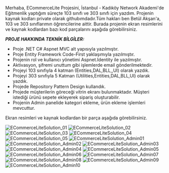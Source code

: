 Merhaba, ECommerceLite Projesini, İstanbul - Kadıköy Network Akademi'de Eğitmenlik yaptığım süreçte 103 sınıfı ve 303 sınıfı için yazdım. Projenin kaynak kodları private olarak githubımdadır.Tüm hakları ben Betül Akşan'a, 103 ve 303 sınıflarımın öğrencilerine aittir. Burada projenin ekran resimlerini ve kaynak kodlardan bazı kod parçalarını aşağıda görebilirsiniz.

***PROJE HAKKINDA TEKNİK BİLGİLER:***

- Proje .NET C# Aspnet MVC alt yapısıyla yazılmıştır.
- Proje Entity Framework Code-First yaklaşımıyla yazılmıştır.
- Projenin rol ve kullanıcı yönetimi Aspnet.Identity ile yazılmıştır.
- Aktivasyon, şifremi unuttum gibi işlemlerde email gönderilmektedir.
- Projeyi 103 sınıfıyla 4 katman (Entities,DAL,BLL,,UI) olarak yazdık.
- Projeyi 303 sınıfıyla 5 Katman (Utilities,Entities,DAL,BLL,UI) olarak yazdık.
- Projede Repository Pattern Design kullandık.
- Projede müşterilerin göreceği vitrin ekranı bulunmaktadır. Müşteri istediği ürünü sepete ekleyerek sipariş oluşturabilir.
- Projenin Admin panelide kategori ekleme, ürün ekleme işlemleri mevcuttur.

Ekran resimleri ve kaynak kodlardan bir parça aşağıda görebilirsiniz.

![ECommerceLiteSolution_01](https://user-images.githubusercontent.com/94163797/172582972-9aac449c-af60-4372-a7a0-0afe496f0b41.png)
![ECommerceLiteSolution_02](https://user-images.githubusercontent.com/94163797/172582983-c0200512-ef44-415d-82dc-eddc93b9ee04.png)
![ECommerceLiteSolution_03](https://user-images.githubusercontent.com/94163797/172582987-541dd4e9-fd09-45f4-98c7-4c2244f6a990.png)
![ECommerceLiteSolution_04](https://user-images.githubusercontent.com/94163797/172582993-71cc6a82-3fc9-4026-acce-b231464f283a.png)
![ECommerceLiteSolution_05](https://user-images.githubusercontent.com/94163797/172582999-92dd579b-1c38-4aaa-bf23-7ed0fec2f0dd.png)
![ECommerceLiteSolution_Admin01](https://user-images.githubusercontent.com/94163797/172583002-49dd3a87-68aa-4b4d-99a8-2efec447d86e.png)
![ECommerceLiteSolution_Admin02](https://user-images.githubusercontent.com/94163797/172583009-66bffe2b-3e07-4f2c-a348-c5afefcece13.png)
![ECommerceLiteSolution_Admin03](https://user-images.githubusercontent.com/94163797/172583017-545d271e-aad5-498d-bf25-f6e425c5c199.png)
![ECommerceLiteSolution_Admin04](https://user-images.githubusercontent.com/94163797/172583023-5ea53657-aee7-4540-801d-703e8246fb34.png)
![ECommerceLiteSolution_Admin05](https://user-images.githubusercontent.com/94163797/172583030-0557226e-0423-49f4-986b-5005f76076dc.png)
![ECommerceLiteSolution_Admin06](https://user-images.githubusercontent.com/94163797/172583040-d82218bf-1d9e-4b6b-bff0-d6e15ec4c0f1.png)
![ECommerceLiteSolution_Admin07](https://user-images.githubusercontent.com/94163797/172583048-81b01ffe-f679-468e-bf1d-ecac087db80e.png)
![ECommerceLiteSolution_Admin08](https://user-images.githubusercontent.com/94163797/172583054-58a2ce7f-4f26-462d-a416-97602b6a03a5.png)
![ECommerceLiteSolution_Admin09](https://user-images.githubusercontent.com/94163797/172583061-59b9d53c-5bd8-4e57-b0cb-e80c2a801707.png)
![ECommerceLiteSolution_Admin10](https://user-images.githubusercontent.com/94163797/172583065-cc503a8c-a145-4db2-94f9-e3ec132c4d9c.png)
